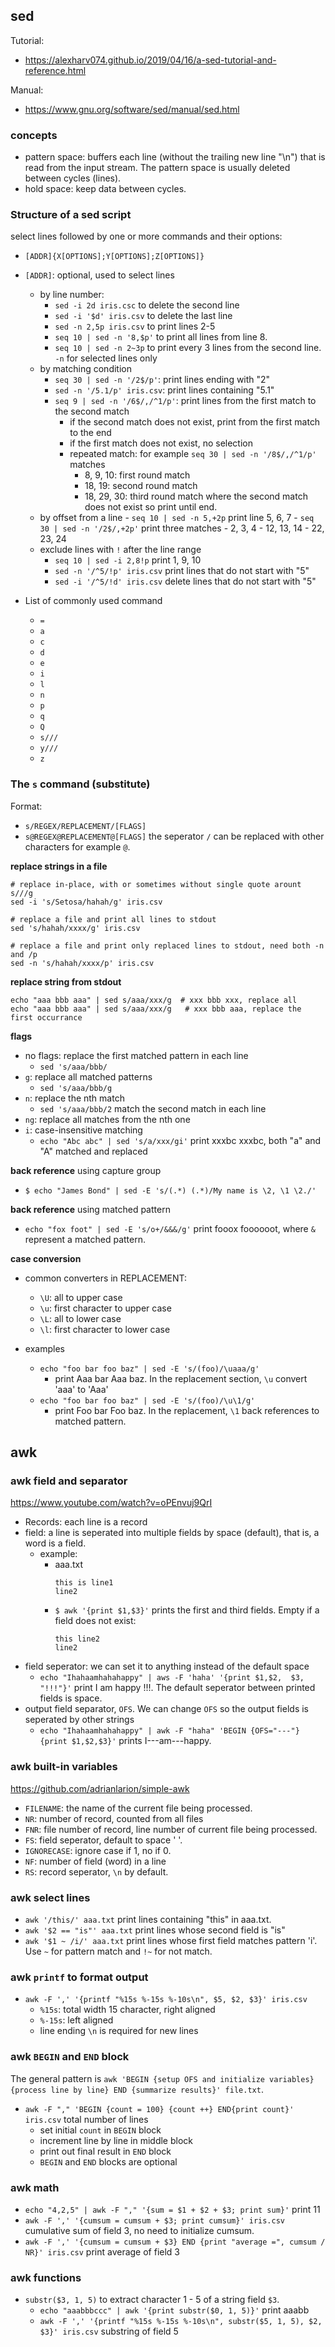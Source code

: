 ## sed

Tutorial:
- https://alexharv074.github.io/2019/04/16/a-sed-tutorial-and-reference.html

Manual:
- https://www.gnu.org/software/sed/manual/sed.html


### concepts
- pattern space: buffers each line (without the trailing new line "\n") that is read from the input stream. The pattern space is usually deleted between cycles (lines).
- hold space: keep data between cycles.

### Structure of a sed script
select lines followed by one or more commands and their options:
- `[ADDR]{X[OPTIONS];Y[OPTIONS];Z[OPTIONS]}`

- `[ADDR]`: optional, used to select lines
    - by line number: 
        - `sed -i 2d iris.csc` to delete the second line
        - `sed -i '$d' iris.csv` to delete the last line
        - `sed -n 2,5p iris.csv` to print lines 2-5
        - `seq 10 | sed -n '8,$p'` to print all lines from line 8.
        - `seq 10 | sed -n 2~3p` to print every 3 lines from the second line. `-n` for selected lines only
    - by matching condition 
        - `seq 30 | sed -n '/2$/p'`: print lines ending with "2"
        - `sed -n '/5.1/p' iris.csv`: print lines containing "5.1"
        - `seq 9 | sed -n '/6$/,/^1/p'`: print lines from the first match to the second match
            - if the second match does not exist, print from the first match to the end 
            - if the first match does not exist, no selection
            - repeated match: for example `seq 30 | sed -n '/8$/,/^1/p'` matches
                - 8, 9, 10: first round match
                - 18, 19: second round match
                - 18, 29, 30: third round match where the second match does not exist so print until end.
    - by offset from a line
            - `seq 10 | sed -n 5,+2p`  print line 5, 6, 7 
            - `seq 30 | sed -n '/2$/,+2p'` print three matches
                - 2, 3, 4 
                - 12, 13, 14
                - 22, 23, 24
    - exclude lines with `!` after the line range
        - `seq 10 | sed -i 2,8!p`   print 1, 9, 10
        - `sed -n '/^5/!p' iris.csv` print lines that do not start with "5"
        - `sed -i '/^5/!d' iris.csv` delete lines that do not start with "5"
  
- List of commonly used command
    - `=`
    - `a`
    - `c`
    - `d`
    - `e`
    - `i`
    - `l`
    - `n`
    - `p`
    - `q`
    - `Q`
    - `s///`
    - `y///`
    - `z`


### The `s` command (substitute)

Format:

- `s/REGEX/REPLACEMENT/[FLAGS]`  
- `s@REGEX@REPLACEMENT@[FLAGS]`  the seperator `/` can be replaced with other characters for example `@`.

**replace strings in a file**

```shell
# replace in-place, with or sometimes without single quote arount s///g
sed -i 's/Setosa/hahah/g' iris.csv

# replace a file and print all lines to stdout
sed 's/hahah/xxxx/g' iris.csv

# replace a file and print only replaced lines to stdout, need both -n and /p
sed -n 's/hahah/xxxx/p' iris.csv
```

**replace string from stdout**

```shell
echo "aaa bbb aaa" | sed s/aaa/xxx/g  # xxx bbb xxx, replace all
echo "aaa bbb aaa" | sed s/aaa/xxx/g   # xxx bbb aaa, replace the first occurrance
```

**flags**

- no flags: replace the first matched pattern in each line 
    - `sed 's/aaa/bbb/`
- `g`: replace all matched patterns
    - `sed 's/aaa/bbb/g`
- `n`: replace the nth match
    - `sed 's/aaa/bbb/2`   match the second match in each line
- `ng`: replace all matches from the nth one
- `i`: case-insensitive matching
    - `echo "Abc abc" | sed 's/a/xxx/gi'` print xxxbc xxxbc, both "a" and "A" matched and replaced 

**back reference** using capture group

- `$ echo "James Bond" | sed -E 's/(.*) (.*)/My name is \2, \1 \2./'`

**back reference** using matched pattern

- `echo "fox foot" | sed -E 's/o+/&&&/g'` print fooox foooooot, where `&` represent a matched pattern.

**case conversion**

- common converters in REPLACEMENT:
    - `\U`: all to upper case
    - `\u`: first character to upper case
    - `\L`: all to lower case
    - `\l`: first character to lower case

- examples
    - `echo "foo bar foo baz" | sed -E 's/(foo)/\uaaa/g'`
        - print Aaa bar Aaa baz. In the replacement section, `\u` convert 'aaa' to 'Aaa'
    - `echo "foo bar foo baz" | sed -E 's/(foo)/\u\1/g'`
        - print Foo bar Foo baz. In the replacement, `\1` back references to matched pattern. 


## awk

### awk field and separator
https://www.youtube.com/watch?v=oPEnvuj9QrI

- Records: each line is a record
- field: a line is seperated into multiple fields by space (default), that is, a word is a field.
    - example:
        - aaa.txt
            ```
            this is line1
            line2
            ```
        - `$ awk '{print $1,$3}'` prints the first and third fields. Empty if a field does not exist:
            ```
            this line2
            line2
            ```
- field seperator: we can set it to anything instead of the default space
    - `echo "Ihahaamhahahappy" | aws -F 'haha' '{print $1,$2,  $3, "!!!"}'` print I am happy !!!. The default seperator between printed fields is space.
- output field separator, `OFS`. We can change `OFS` so the output fields is seperated by other strings
    - `echo "Ihahaamhahahappy" | awk -F "haha" 'BEGIN {OFS="---"} {print $1,$2,$3}'` prints I---am---happy.
 

### awk built-in variables
https://github.com/adrianlarion/simple-awk

- `FILENAME`: the name of the current file being processed.
- `NR`: number of record, counted from all files
- `FNR`: file number of record, line number of current file being processed.
- `FS`: field seperator, default to space ' '.
- `IGNORECASE`: ignore case if 1, no if 0.
- `NF`: number of field (word) in a line
- `RS`: record seperator, `\n` by default.


### awk select lines

- `awk '/this/' aaa.txt`  print lines containing "this" in aaa.txt.
- `awk '$2 == "is"' aaa.txt` print lines whose second field is "is"
- `awk '$1 ~ /i/' aaa.txt` print lines whose first field matches pattern 'i'. Use `~` for pattern match and `!~` for not match.


### awk `printf` to format output

- `awk -F ',' '{printf "%15s %-15s %-10s\n", $5, $2, $3}' iris.csv`
    - `%15s`: total width 15 character, right aligned
    - `%-15s`: left aligned
    - line ending `\n` is required for new lines


### awk `BEGIN` and `END` block
The general pattern is `awk 'BEGIN {setup OFS and initialize variables} {process line by line} END {summarize results}' file.txt`.

- `awk -F "," 'BEGIN {count = 100} {count ++} END{print count}' iris.csv` total number of lines
    - set initial `count` in `BEGIN` block
    - increment line by line in middle block
    - print out final result in `END` block
    - `BEGIN` and `END` blocks are optional



### awk math

- `echo "4,2,5" | awk -F "," '{sum = $1 + $2 + $3; print sum}'` print 11
- `awk -F ',' '{cumsum = cumsum + $3; print cumsum}' iris.csv` cumulative sum of field 3, no need to initialize cumsum.
- `awk -F ',' '{cumsum = cumsum + $3} END {print "average =", cumsum / NR}' iris.csv` print average of field 3

### awk functions

- `substr($3, 1, 5)` to extract character 1 - 5 of a string field `$3`.
    - `echo "aaabbbccc" | awk '{print substr($0, 1, 5)}'`  print aaabb
    - `awk -F ',' '{printf "%15s %-15s %-10s\n", substr($5, 1, 5), $2, $3}' iris.csv` substring of field 5
